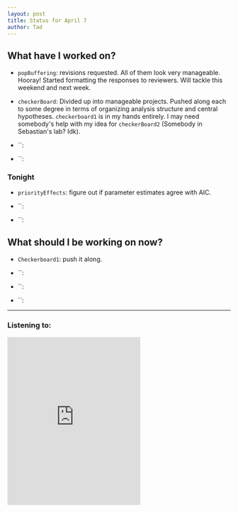 ```yaml
---
layout: post 
title: Status for April 7 
author: Tad
---
```

 
## What have I worked on?
 
* `popBuffering`: revisions requested. All of them look very manageable. Hooray! Started formatting the responses to reviewers. Will tackle this weekend and next week. 

* `checkerBoard`: Divided up into manageable projects. Pushed along each to some degree in terms of organizing analysis structure and central hypotheses. `checkerboard1` is in my hands entirely. I may need somebody's help with my idea for `checkerBoard2` (Somebody in Sebastian's lab? Idk).

* ``:


* ``:






### Tonight 

* `priorityEffects`: figure out if parameter estimates agree with AIC. 

* ``:

* ``:





  
## What should I be working on now? 

* `Checkerboard1`: push it along. 

* ``:

* ``:

* ``: 
 
 
 
--- 
 
### Listening to: 
 <iframe src='https://embed.spotify.com/?uri=spotify%3Atrack%3A7ofZgS5xDW0XodfjaXWvZG' width='300' height='380' frameborder='0' allowtransparency='true'></iframe> 
 <i class='fa fa-code' style='color:pink'></i> 
